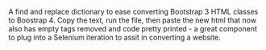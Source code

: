 A find and replace dictionary to ease converting Bootstrap 3 HTML classes to  Boostrap 4.
Copy the text, run the file, then paste the new html that now also has empty tags removed and code pretty printed - a great component to plug into a Selenium iteration to assit in converting a website. 
